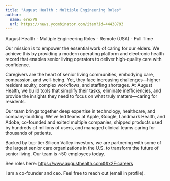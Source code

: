 ```yaml
---
title: "August Health : Multiple Engineering Roles"
author:
  name: erex78
  url: https://news.ycombinator.com/item?id=44438793
---
```


<JobNavigation />

August Health - Multiple Engineering Roles - Remote (USA) - Full Time

Our mission is to empower the essential work of caring for our elders. We achieve this by providing a modern operating platform and electronic health record that enables senior living operators to deliver high-quality care with confidence.

Caregivers are the heart of senior living communities, embodying care, compassion, and well-being. Yet, they face increasing challenges—higher resident acuity, complex workflows, and staffing shortages. At August Health, we build tools that simplify their tasks, eliminate inefficiencies, and provide the insights they need to focus on what truly matters—caring for residents.

Our team brings together deep expertise in technology, healthcare, and company-building. We’ve led teams at Apple, Google, Landmark Health, and Adobe, co-founded and exited multiple companies, shipped products used by hundreds of millions of users, and managed clinical teams caring for thousands of patients.

Backed by top-tier Silicon Valley investors, we are partnering with some of the largest senior care organizations in the U.S. to transform the future of senior living. Our team is ~50 employees today.

See roles here: <a href="https:&#x2F;&#x2F;www.augusthealth.com&#x2F;careers" rel="nofollow">https:&#x2F;&#x2F;www.augusthealth.com&#x2F;careers</a>

I am a co-founder and ceo. Feel free to reach out (email in profile).
<JobApplication />
